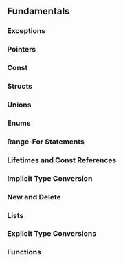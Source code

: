 ## Fundamentals

### Exceptions

### Pointers

### Const

### Structs

### Unions

### Enums

### Range-For Statements

### Lifetimes and Const References

### Implicit Type Conversion

### New and Delete

### Lists

### Explicit Type Conversions

### Functions